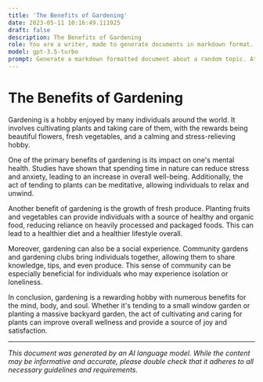 ```yaml
---
title: 'The Benefits of Gardening'
date: 2023-05-11 10:16:49.111925
draft: false
description: The Benefits of Gardening
role: You are a writer, made to generate documents in markdown format. It is very important that all of the documents you generate are in valid markdown format.
model: gpt-3.5-turbo
prompt: Generate a markdown formatted document about a random topic. At the bottom, include a disclaimer explaining that the document was generated by you. The first line of the document should be the title. Make sure that the entire document is in proper markdown format, using a mix of various tags to make the document visually appealing.
---
```


# The Benefits of Gardening

Gardening is a hobby enjoyed by many individuals around the world. It involves cultivating plants and taking care of them, with the rewards being beautiful flowers, fresh vegetables, and a calming and stress-relieving hobby.

One of the primary benefits of gardening is its impact on one's mental health. Studies have shown that spending time in nature can reduce stress and anxiety, leading to an increase in overall well-being. Additionally, the act of tending to plants can be meditative, allowing individuals to relax and unwind.

Another benefit of gardening is the growth of fresh produce. Planting fruits and vegetables can provide individuals with a source of healthy and organic food, reducing reliance on heavily processed and packaged foods. This can lead to a healthier diet and a healthier lifestyle overall.

Moreover, gardening can also be a social experience. Community gardens and gardening clubs bring individuals together, allowing them to share knowledge, tips, and even produce. This sense of community can be especially beneficial for individuals who may experience isolation or loneliness.

In conclusion, gardening is a rewarding hobby with numerous benefits for the mind, body, and soul. Whether it's tending to a small window garden or planting a massive backyard garden, the act of cultivating and caring for plants can improve overall wellness and provide a source of joy and satisfaction.

---

*This document was generated by an AI language model. While the content may be informative and accurate, please double check that it adheres to all necessary guidelines and requirements.*